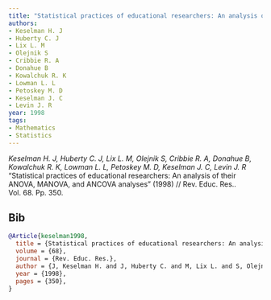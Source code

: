 ```yaml
---
title: "Statistical practices of educational researchers: An analysis of their ANOVA, MANOVA, and ANCOVA analyses"
authors:
- Keselman H. J
- Huberty C. J
- Lix L. M
- Olejnik S
- Cribbie R. A
- Donahue B
- Kowalchuk R. K
- Lowman L. L
- Petoskey M. D
- Keselman J. C
- Levin J. R
year: 1998
tags:
- Mathematics
- Statistics
---
```


<i>Keselman H. J, Huberty C. J, Lix L. M, Olejnik S, Cribbie R. A, Donahue B, Kowalchuk R. K, Lowman L. L, Petoskey M. D, Keselman J. C, Levin J. R</i> <span title="">“Statistical practices of educational researchers: An analysis of their ANOVA, MANOVA, and ANCOVA analyses”</span> (1998) // Rev. Educ. Res.. Vol.&nbsp;68. Pp.&nbsp;350.

## Bib

```bib
@Article{keselman1998,
  title = {Statistical practices of educational researchers: An analysis of their ANOVA, MANOVA, and ANCOVA analyses},
  volume = {68},
  journal = {Rev. Educ. Res.},
  author = {J, Keselman H. and J, Huberty C. and M, Lix L. and S, Olejnik and A, Cribbie R. and B, Donahue and K, Kowalchuk R. and L, Lowman L. and D, Petoskey M. and C, Keselman J. and R, Levin J.},
  year = {1998},
  pages = {350},
}
```
